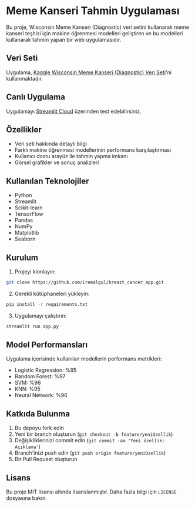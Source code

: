 # Meme Kanseri Tahmin Uygulaması

Bu proje, Wisconsin Meme Kanseri (Diagnostic) veri setini kullanarak meme kanseri teşhisi için makine öğrenmesi modelleri geliştiren ve bu modelleri kullanarak tahmin yapan bir web uygulamasıdır.

## Veri Seti

Uygulama, [Kaggle Wisconsin Meme Kanseri (Diagnostic) Veri Seti](https://www.kaggle.com/datasets/uciml/breast-cancer-wisconsin-data)'ni kullanmaktadır.

## Canlı Uygulama

Uygulamayı [Streamlit Cloud](https://breastcancerapp-rx3e5grzzrwkuzpx24wr9m.streamlit.app/) üzerinden test edebilirsiniz.

## Özellikler

- Veri seti hakkında detaylı bilgi
- Farklı makine öğrenmesi modellerinin performans karşılaştırması
- Kullanıcı dostu arayüz ile tahmin yapma imkanı
- Görsel grafikler ve sonuç analizleri

## Kullanılan Teknolojiler

- Python
- Streamlit
- Scikit-learn
- TensorFlow
- Pandas
- NumPy
- Matplotlib
- Seaborn

## Kurulum

1. Projeyi klonlayın:
```bash
git clone https://github.com/iremalgul/breast_cancer_app.git
```

2. Gerekli kütüphaneleri yükleyin:
```bash
pip install -r requirements.txt
```

3. Uygulamayı çalıştırın:
```bash
streamlit run app.py
```

## Model Performansları

Uygulama içerisinde kullanılan modellerin performans metrikleri:

- Logistic Regression: %95
- Random Forest: %97
- SVM: %96
- KNN: %95
- Neural Network: %96

## Katkıda Bulunma

1. Bu depoyu fork edin
2. Yeni bir branch oluşturun (`git checkout -b feature/yeniOzellik`)
3. Değişikliklerinizi commit edin (`git commit -am 'Yeni özellik: Açıklama'`)
4. Branch'inizi push edin (`git push origin feature/yeniOzellik`)
5. Bir Pull Request oluşturun

## Lisans

Bu proje MIT lisansı altında lisanslanmıştır. Daha fazla bilgi için `LICENSE` dosyasına bakın.
